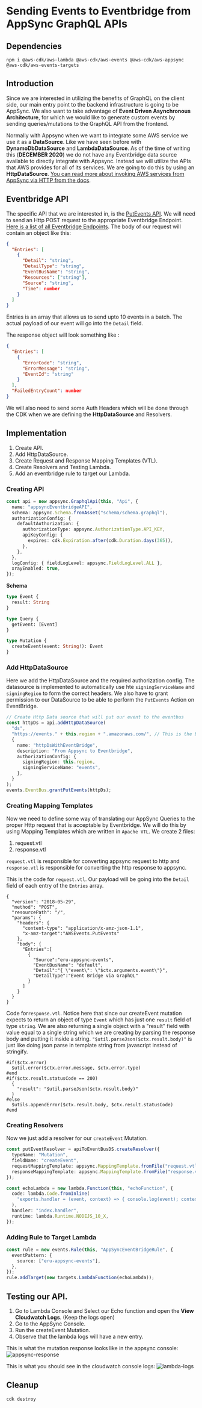 # Sending Events to Eventbridge from AppSync GraphQL APIs
## Dependencies
```
npm i @aws-cdk/aws-lambda @aws-cdk/aws-events @aws-cdk/aws-appsync @aws-cdk/aws-events-targets
```

## Introduction

Since we are interested in utilizing the benefits of GraphQL on the client side, our main entry point to the backend infrastructure is going to be AppSync. We also want to take advantage of **Event Driven Asynchronous Architecture**, for which we would like to generate custom events by sending queries/mutations to the GraphQL API from the frontend.

Normally with Appsync when we want to integrate some AWS service we use it as a **DataSource**. Like we have seen before with **DynamoDbDataSource** and **LambdaDataSource**. As of the time of writing this (**DECEMBER 2020**) we do not have any Eventbridge data source available to directly integrate with Appsync. Instead we will utilize the APIs that AWS provides for all of its services. We are going to do this by using an **HttpDataSource**. [You can read more about invoking AWS services from AppSync via HTTP from the docs](https://docs.aws.amazon.com/appsync/latest/devguide/tutorial-http-resolvers.html#invoking-aws-services).

## Eventbridge API

The specific API that we are interested in, is the [PutEvents API](https://docs.aws.amazon.com/eventbridge/latest/APIReference/API_PutEvents.html). We will need to send an Http POST request to the appropriate Eventbridge Endpoint. [Here is a list of all Eventbridge Endpoints](https://docs.aws.amazon.com/general/latest/gr/ev.html). The body of our request will contain an object like this:

```json
{
  "Entries": [
    {
      "Detail": "string",
      "DetailType": "string",
      "EventBusName": "string",
      "Resources": ["string"],
      "Source": "string",
      "Time": number
    }
  ]
}
```

Entries is an array that allows us to send upto 10 events in a batch. The actual payload of our event will go into the `Detail` field.

The response object will look something like :

```json
{
  "Entries": [
    {
      "ErrorCode": "string",
      "ErrorMessage": "string",
      "EventId": "string"
    }
  ],
  "FailedEntryCount": number
}
```

We will also need to send some Auth Headers which will be done through the CDK when we are defining the **HttpDataSource** and Resolvers.

## Implementation

1. Create API.
2. Add HttpDataSource.
3. Create Request and Response Mapping Templates (VTL).
4. Create Resolvers and Testing Lambda.
5. Add an eventbridge rule to target our Lambda.

### Creating API

```typescript
const api = new appsync.GraphqlApi(this, "Api", {
  name: "appsyncEventbridgeAPI",
  schema: appsync.Schema.fromAsset("schema/schema.graphql"),
  authorizationConfig: {
    defaultAuthorization: {
      authorizationType: appsync.AuthorizationType.API_KEY,
      apiKeyConfig: {
        expires: cdk.Expiration.after(cdk.Duration.days(365)),
      },
    },
  },
  logConfig: { fieldLogLevel: appsync.FieldLogLevel.ALL },
  xrayEnabled: true,
});
```

**Schema**

```graphql
type Event {
  result: String
}

type Query {
  getEvent: [Event]
}

type Mutation {
  createEvent(event: String!): Event
}
```

### Add HttpDataSource

Here we add the HttpDataSource and the required authorization config. The datasource is implemented to automatically use hte `signingServiceName` and `signingRegion` to form the correct headers. We also have to grant permission to our DataSource to be able to perform the `PutEvents` Action on EventBridge.

```typescript
// Create Http Data source that will put our event to the eventbus
const httpDs = api.addHttpDataSource(
  "ds",
  "https://events." + this.region + ".amazonaws.com/", // This is the ENDPOINT for eventbridge.
  {
    name: "httpDsWithEventBridge",
    description: "From Appsync to Eventbridge",
    authorizationConfig: {
      signingRegion: this.region,
      signingServiceName: "events",
    },
  }
);
events.EventBus.grantPutEvents(httpDs);
```

### Creating Mapping Templates

Now we need to define some way of translating our AppSync Queries to the proper Http request that is acceptable by Eventbridge. We will do this by using Mapping Templates which are written in `Apache VTL`. We create 2 files:

1. request.vtl
2. response.vtl

`request.vtl` is responsible for converting appsync request to http and `response.vtl` is responsible for converting the http response to appsync.

This is the code for `request.vtl`. Our payload will be going into the `Detail` field of each entry of the `Entries` array.

```vtl
{
  "version": "2018-05-29",
  "method": "POST",
  "resourcePath": "/",
  "params": {
    "headers": {
      "content-type": "application/x-amz-json-1.1",
      "x-amz-target":"AWSEvents.PutEvents"
    },
    "body": {
      "Entries":[
        {
          "Source":"eru-appsync-events",
          "EventBusName": "default",
          "Detail":"{ \"event\": \"$ctx.arguments.event\"}",
          "DetailType":"Event Bridge via GraphQL"
        }
      ]
    }
  }
}
```

Code for`response.vtl`. Notice here that since our createEvent mutation expects to return an object of type `Event` which has just one `result` field of type `string`. We are also returning a single object with a "result" field with value equal to a  single string which we are creating by parsing the response body and putting it inside a string. `"$util.parseJson($ctx.result.body)"` is just like doing json parse in template string from javascript instead of stringify.

```vtl
#if($ctx.error)
  $util.error($ctx.error.message, $ctx.error.type)
#end
#if($ctx.result.statusCode == 200)
  {
    "result": "$util.parseJson($ctx.result.body)"
  }
#else
  $utils.appendError($ctx.result.body, $ctx.result.statusCode)
#end
```

### Creating Resolvers

Now we just add a resolver for our `createEvent` Mutation.

```typescript
const putEventResolver = apiToEventBusDS.createResolver({
  typeName: "Mutation",
  fieldName: "createEvent",
  requestMappingTemplate: appsync.MappingTemplate.fromFile("request.vtl"),
  responseMappingTemplate: appsync.MappingTemplate.fromFile("response.vtl"),
});

const echoLambda = new lambda.Function(this, "echoFunction", {
  code: lambda.Code.fromInline(
    "exports.handler = (event, context) => { console.log(event); context.succeed(event); }"
  ),
  handler: "index.handler",
  runtime: lambda.Runtime.NODEJS_10_X,
});
```

### Adding Rule to Target Lambda

```typescript
const rule = new events.Rule(this, "AppSyncEventBridgeRule", {
  eventPattern: {
    source: ["eru-appsync-events"],
  },
});
rule.addTarget(new targets.LambdaFunction(echoLambda));
```

## Testing our API.

1. Go to Lambda Console and Select our Echo function and open the **View Cloudwatch Logs**. (Keep the logs open)
2. Go to the AppSync Console.
3. Run the createEvent Mutation.
4. Observe that the lambda logs will have a new entry.

This is what the mutation response looks like in the appsync console:
![appsync-response](appsync-response.png)

This is what you should see in the cloudwatch console logs:
![lambda-logs](lambda-console.png)

## Cleanup
```
cdk destroy
```

